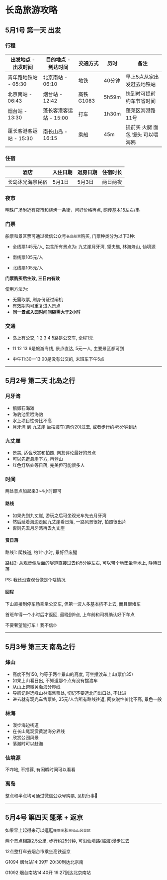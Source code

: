 # 长岛旅游攻略

## 5月1号 第一天 出发

### 行程

| 出发地点 - 出发时间    | 目的地点 - 到达时间    | 交通方式  | 历时   | 备注                             |
| ---------------------- | ---------------------- | --------- | ------ | -------------------------------- |
| 青年路地铁站 - 05:30   | 北京南站 - 06:10       | 地铁      | 40分钟 | 早上5点从家出发赶去地铁站        |
| 北京南站 - 06:43       | 烟台站 - 12:42         | 高铁G1083 | 5h59m  | 快到时可提前约车节省时间         |
| 烟台站 - 13:30         | 蓬长客港客运站 - 15:00 | 打车      | 1h30m  | 蓬莱区海港路11号                 |
| 蓬长客港客运站 - 15:30 | 南长山岛 - 16:15       | 乘船      | 45m    | 提前买 火腿 面包 馒头 可以喂海鸥 |

### 住宿

| 酒店             | 入住日期 | 退房日期 | 住宿时长 |
| ---------------- | -------- | -------- | -------- |
| 长岛沐光海景民宿 | 5月1日   | 5月3日   | 两日两夜 |

### 夜市

明珠广场附近有夜市和烧烤一条街，问好价格再点, 网传基本15左右/串

### 门票

船票和景区票可通过微信公众号`长岛船票`购买, 门票种类分为以下3种:

- 全线票145元/人, 包含所有景点为: 九丈崖月牙湾, 望夫礁, 林海烽山, 仙境源

- 南线票105元/人

- 北线票105元/人

**门票购买后生效, 三日内有效**

使用方法为:

- 无需取票, 刷身份证过闸机
- 有效期内可重复进入景点
- **同一景点入园时间间隔需大于2小时**

### 交通

- 岛上有公交, 1 2 3 4 5路是公交车, 全程1元

- 11 12 13 6是旅游专线, 景点直达, 5元一人, 主要景区都可到

- 中午11:30—13:00是没有公交的,  末班车下午5点

---

## 5月2号 第二天 北岛之行

### 月牙湾

- 鹅卵石海滩
- 海豹池里喂海豹
- 水上项目性价比不高
- 月牙湾 到 九丈崖 坐摆渡车(票价20)过去, 或者步行约45分钟到达

### 九丈崖

- 景美, 适合欣赏和拍照, 网友评论最好的景点
- 可以先逛悬崖下方, 再登山
- 红色灯塔处等日落, 完美但可能很多人

### 时间

两处景点加起来3~4小时即可

#### 路线

- 如果先到九丈崖, 游玩之后可坐观光车先去月牙湾
- 然后延着海边走回九丈崖看日落, 一路风景很好, 拍照很出片
- 否则先去月牙湾再去九丈崖

#### 赏日落

路线1: 爬栈道, 约1个小时, 景好但废腿

路线2: 从观音像后面的隧道直接过去约5分钟左右, 可以带个地垫坐草地上, 静待日落

PS: 我还没查观音像是个啥情况

#### 回程

下山直接到停车场乘坐公交车, 但第一波人多基本挤不上去, 而且很堵车

首班车得一个小时后才返回, 最晚到9点, 上车前和司机确认好下车点

不要奢望能打车！我不信🙄

---

## 5月3号 第三天 南岛之行

### 烽山

- 高度不到150, 约等于两个景山的高度, 可坐摆渡车上山(票价35)
- 如果上山看日出, 不知道那个点有没有摆渡车
- 从山上俯瞰黄渤海分界线
- 导航记得选峰山林海售票处, 切记不要选北门出口处, 不让进
- 进去就有观光车售票处, 35元/人含所有路线往返, 网友说性价比不高, 景色一般

### 林海

- 漫步海边栈道
- 在长山尾观赏黄渤海分界线
- 欣赏公园风景
- 落潮时可以赶海

### 仙境源

不咋地, 不推荐, 有闲暇时间可以看看

### 离岛

整点和半点均可通过微信公众号购票, 见机行事🤣

---

## 5月4号 第四天 蓬莱 + 返京

如果早上起得来可以逛逛`蓬莱阁`和`三仙山风景区`

两个景点相距2.5公里, 步行约25分钟, 可沿仙境路(临海)漫步过去

12点整打车去烟台市乘坐高铁返京

G1094 烟台站14:39开 20:30到达北京南

G1092 烟台南站14:40开 19:27到达北京南站

